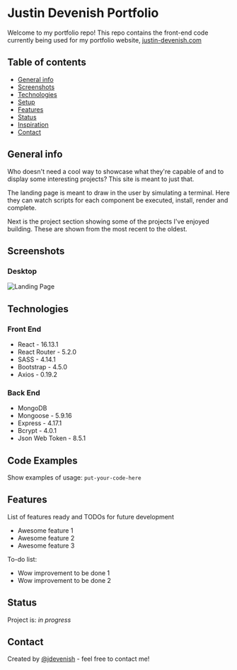 # Justin Devenish Portfolio
Welcome to my portfolio repo! This repo contains the front-end code currently being used for my portfolio website, [justin-devenish.com](https://justin-devenish.com)

## Table of contents
* [General info](#general-info)
* [Screenshots](#screenshots)
* [Technologies](#technologies)
* [Setup](#setup)
* [Features](#features)
* [Status](#status)
* [Inspiration](#inspiration)
* [Contact](#contact)

## General info
Who doesn't need a cool way to showcase what they're capable of and to display
some interesting projects? This site is meant to just that. 

The landing page is meant to draw in the user by simulating a terminal. Here they can 
watch scripts for each component be executed, install, render and complete. 

Next is the project section showing some of the projects I've enjoyed building. 
These are shown from the most recent to the oldest. 

## Screenshots
### Desktop
![Landing Page](https://res.cloudinary.com/doaftkgbv/image/upload/v1591219984/portfolio-landing-gif_l2xqxh.gif)

## Technologies
### Front End
* React - 16.13.1
* React Router - 5.2.0
* SASS - 4.14.1
* Bootstrap - 4.5.0
* Axios - 0.19.2

### Back End
* MongoDB
* Mongoose - 5.9.16
* Express - 4.17.1
* Bcrypt - 4.0.1
* Json Web Token - 8.5.1

## Code Examples
Show examples of usage:
`put-your-code-here`

## Features
List of features ready and TODOs for future development
* Awesome feature 1
* Awesome feature 2
* Awesome feature 3

To-do list:
* Wow improvement to be done 1
* Wow improvement to be done 2

## Status
Project is: _in progress_

## Contact
<p>Created by <a href="mailto:justin.devenish@gmail.com">@jdevenish</a> - feel free to contact me!</p>
